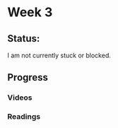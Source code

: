 # Week 3


## Status: 

I am not currently stuck or blocked.

## Progress

### Videos


### Readings

